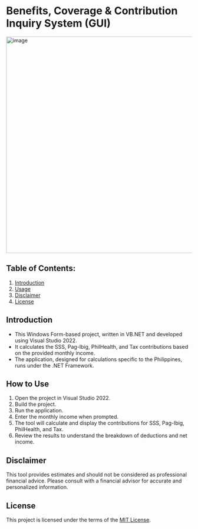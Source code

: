 # Benefits, Coverage & Contribution Inquiry System (GUI)

<img width="588" alt="image" src="https://github.com/CJ-rogue/Benefits-Coverage-Contribution-Inquiry-System-WF/assets/137157404/c3224ec8-d847-4f84-b116-6b892496b7d7">

## Table of Contents:
1. [Introduction](#introduction)
2. [Usage](#how-to-use)
3. [Disclaimer](#disclaimer)
4. [License](#license)

## Introduction
- This Windows Form-based project, written in VB.NET and developed using Visual Studio 2022.
- It calculates the SSS, Pag-Ibig, PhilHealth, and Tax contributions based on the provided monthly income.
- The application, designed for calculations specific to the Philippines, runs under the .NET Framework.


## How to Use
1. Open the project in Visual Studio 2022.
2. Build the project.
2. Run the application.
3. Enter the monthly income when prompted.
4. The tool will calculate and display the contributions for SSS, Pag-Ibig, PhilHealth, and Tax.
5. Review the results to understand the breakdown of deductions and net income.
   
## Disclaimer
This tool provides estimates and should not be considered as professional financial advice. Please consult with a financial advisor for accurate and personalized information.

## License
This project is licensed under the terms of the [MIT License](LICENSE).
